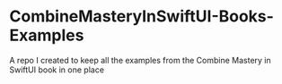 # CombineMasteryInSwiftUI-Books-Examples
A repo I created to keep all the examples from the Combine Mastery in SwiftUI book in one place
